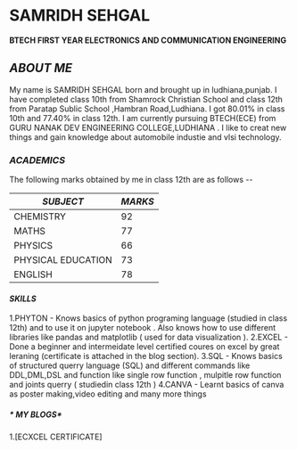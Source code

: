 # **SAMRIDH SEHGAL**

**BTECH FIRST YEAR ELECTRONICS AND COMMUNICATION ENGINEERING**

## *ABOUT ME*

My name is SAMRIDH SEHGAL born and brought up in ludhiana,punjab. I have completed class 10th from Shamrock Christian School and class 12th from Paratap Sublic School ,Hambran Road,Ludhiana. I got 80.01% in class 10th and 77.40% in class 12th. I am currently pursuing BTECH(ECE)
from GURU NANAK DEV ENGINEERING COLLEGE,LUDHIANA . I like to creat new things and gain knowledge about automobile industie and vlsi technology.

### *ACADEMICS*

The following marks obtained by me in class 12th are as follows --

|*SUBJECT*|*MARKS*|
|----------|------|
|CHEMISTRY|92|
|MATHS|77|
|PHYSICS|66|
|PHYSICAL EDUCATION|73|
|ENGLISH|78|

#### *SKILLS*

1.PHYTON - Knows basics of python programing language (studied in class 12th) and to use it on jupyter notebook . Also knows how to use different libraries like pandas and matplotlib ( used for data visualization ).
2.EXCEL - Done a beginner and intermeidate level certified coures on excel by great leraning (certificate is attached in the blog section).
3.SQL - Knows basics of structured querry language (SQL) and different commands like DDL,DML,DSL and function like single row function , mulpitle row function and joints querry ( studiedin class 12th )
4.CANVA - Learnt basics of canva as poster making,video editing and many more things 

##### * MY BLOGS*

1.[ECXCEL CERTIFICATE]


